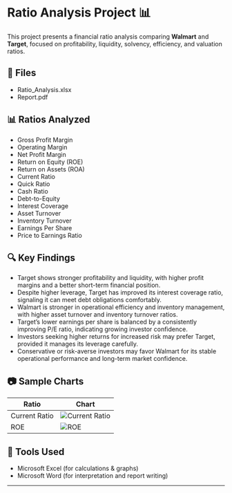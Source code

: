 # Ratio Analysis Project 📊

This project presents a financial ratio analysis comparing **Walmart** and **Target**, focused on profitability, liquidity, solvency, efficiency, and valuation ratios.

## 📁 Files

- Ratio_Analysis.xlsx
- Report.pdf

## 📊 Ratios Analyzed

- Gross Profit Margin
- Operating Margin
- Net Profit Margin
- Return on Equity (ROE)
- Return on Assets (ROA)
- Current Ratio
- Quick Ratio
- Cash Ratio
- Debt-to-Equity
- Interest Coverage
- Asset Turnover
- Inventory Turnover
- Earnings Per Share
- Price to Earnings Ratio

## 🔍 Key Findings

- Target shows stronger profitability and liquidity, with higher profit margins and a better short-term financial position.
- Despite higher leverage, Target has improved its interest coverage ratio, signaling it can meet debt obligations comfortably.
- Walmart is stronger in operational efficiency and inventory management, with higher asset turnover and inventory turnover ratios.
- Target’s lower earnings per share is balanced by a consistently improving P/E ratio, indicating growing investor confidence.
- Investors seeking higher returns for increased risk may prefer Target, provided it manages its leverage carefully.
- Conservative or risk-averse investors may favor Walmart for its stable operational performance and long-term market confidence.

## 📷 Sample Charts

| Ratio | Chart |
|-------|-------|
| Current Ratio | ![Current Ratio](./charts/current-ratio.png) |
| ROE | ![ROE](./charts/roe.png) |

## 📌 Tools Used

- Microsoft Excel (for calculations & graphs)
- Microsoft Word (for interpretation and report writing)

---


